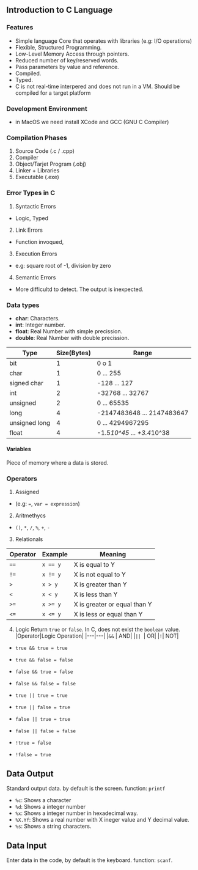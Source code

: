 ## Introduction to C Language

### Features
- Simple language Core that operates with libraries (e.g: I/O operations)
- Flexible, Structured Programming.
- Low-Level Memory Access through pointers.
- Reduced number of key/reserved words.
- Pass parameters by value and reference.
- Compiled.
- Typed.
- C is not real-time interpered and does not run in a VM. Should be compiled for a target platform

### Development Environment
- in MacOS we need install XCode and GCC (GNU C Compiler)

### Compilation Phases
1. Source Code (.c / .cpp)
2. Compiler
3. Object/Tarjet Program (.obj)
4. Linker + Libraries
5. Executable (.exe)

### Error Types in C
1. Syntactic Errors
  - Logic, Typed
2. Link Errors
  - Function invoqued, 
3. Execution Errors
  - e.g: square root of -1, division by zero
4. Semantic Errors
  - More difficultd to detect. The output is inexpected.

### Data types
- **char**: Characters.
- **int**: Integer number.
- **float**: Real Number with simple precission.
- **double**: Real Number with double precission.

|Type|Size(Bytes)|Range|
|---	|---	|---	|
|bit|1|0 o 1|
|char|1|0 ... 255|
|signed char|1|-128 ... 127|
|int|2|-32768 ... 32767|
|unsigned|2|0 ... 65535|
|long|4|-2147483648 ... 2147483647|
|unsigned long|4|0 ... 4294967295|
|float|4|-1.5*10^45 ... +3.4*10^38|

#### Variables
Piece of memory where a data is stored.

### Operators
1. Assigned 
  - (e.g: `=`, `var = expression`)
2. Aritmethycs
  - `()`, `*`, `/`, `%`, `+`, `-`
3. Relationals

|Operator|Example|Meaning|
|---|---|---|
|`==`| `x == y` | X is equal to Y |
|`!=`| `x != y` | X is not equal to Y |
|`>`| `x > y` | X is greater than Y | 
|`<`| `x < y` | X is less than Y | 
|`>=`| `x >= y` | X is greater or equal than Y | 
|`<=`| `x <= y` | X is less or equal than Y | 

4. Logic
Return `true` or `false`. In C, does not exist the `boolean` value.
|Operator|Logic Operation|
|---|---|
|`&&` | AND|
|`|| `| OR|
|`!`| NOT|

- `true && true = true`
- `true && false = false`
- `false && true = false`
- `false && false = false`

- `true || true = true`
- `true || false = true`
- `false || true = true`
- `false || false = false`

- `!true = false`
- `!false = true`

## Data Output
Standard output data. by default is the screen. function: `printf`

- `%c`: Shows a character
- `%d`: Shows a integer number
- `%x`: Shows a integer number in hexadecimal way.
- `%X.Yf`: Shows a real number with X ineger value and Y decimal value.
- `%s`: Shows a string characters.

## Data Input
Enter data in the code, by default is the keyboard. function: `scanf`.
